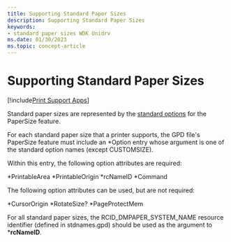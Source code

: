 ```yaml
---
title: Supporting Standard Paper Sizes
description: Supporting Standard Paper Sizes
keywords:
- standard paper sizes WDK Unidrv
ms.date: 01/30/2023
ms.topic: concept-article
---
```


# Supporting Standard Paper Sizes

[!include[Print Support Apps](../includes/print-support-apps.md)]

Standard paper sizes are represented by the [standard options](standard-options.md) for the PaperSize feature.

For each standard paper size that a printer supports, the GPD file's PaperSize feature must include an \*Option entry whose argument is one of the standard option names (except CUSTOMSIZE).

Within this entry, the following option attributes are required:

\*PrintableArea
\*PrintableOrigin
\*rcNameID
\*Command

The following option attributes can be used, but are not required:

\*CursorOrigin
\*RotateSize?
\*PageProtectMem

For all standard paper sizes, the RCID_DMPAPER_SYSTEM_NAME resource identifier (defined in stdnames.gpd) should be used as the argument to \***rcNameID**.
